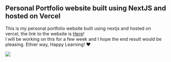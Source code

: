 ## Personal Portfolio website built using NextJS and hosted on Vercel

This is my personal portfolio website built using nextjs and hosted on vercel, the link to the website
is <a href="https//wintry.me/">Here</a>! <br> I will be working on this for a few week 
and I hope the end result would be pleasing. Ethier way, Happy Learning! :heart:

<img src="https://media.discordapp.net/attachments/1051865752111681596/1111690897164337162/download_8.jpg">
